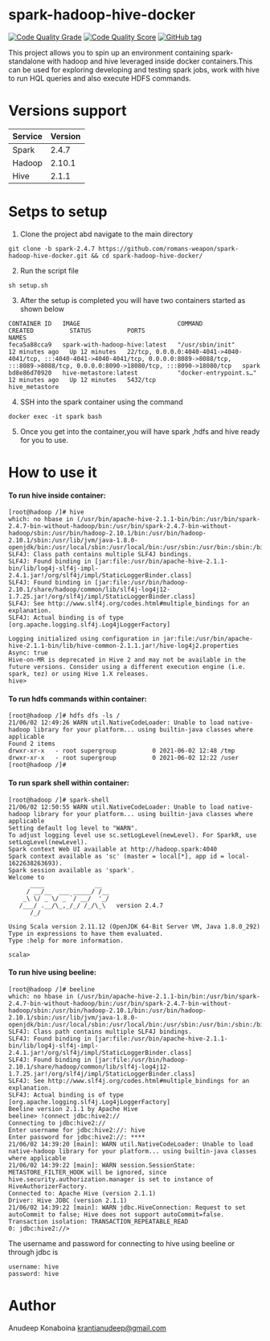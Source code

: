 # spark-hadoop-hive-docker

[![Code Quality Grade](https://www.code-inspector.com/project/23493/status/svg)](https://www.code-inspector.com/project/23493/status/svg)
[![Code Quality Score](https://www.code-inspector.com/project/23493/score/svg)](https://www.code-inspector.com/project/23493/score/svg)
[![GitHub tag](https://img.shields.io/github/v/release/romans-weapon/spark-hadoop-hive-docker)](https://github.com/romans-weapon/spark-hadoop-hive-docker/tags)


This project allows you to spin up an environment containing spark-standalone with hadoop and hive leveraged inside docker containers.This can be used for exploring developing and testing spark jobs, work with hive to run HQL queries and also execute HDFS commands.

# Versions support

| Service      | Version     |
| -----------  | ----------- |
| Spark        | 2.4.7       |
| Hadoop       | 2.10.1      |
| Hive         | 2.1.1       |


# Setps to setup
1. Clone the project abd navigate to the main directory 
```commandline
git clone -b spark-2.4.7 https://github.com/romans-weapon/spark-hadoop-hive-docker.git && cd spark-hadoop-hive-docker/
```

2. Run the script file
```commandline
sh setup.sh
```

3. After the setup is completed you will have two containers started as shown below
```commandline
CONTAINER ID   IMAGE                           COMMAND                  CREATED          STATUS          PORTS                                                                                                                                                           NAMES
feca5a88cca9   spark-with-hadoop-hive:latest   "/usr/sbin/init"         12 minutes ago   Up 12 minutes   22/tcp, 0.0.0.0:4040-4041->4040-4041/tcp, :::4040-4041->4040-4041/tcp, 0.0.0.0:8089->8088/tcp, :::8089->8088/tcp, 0.0.0.0:8090->18080/tcp, :::8090->18080/tcp   spark
bd8e86d70920   hive-metastore:latest           "docker-entrypoint.s…"   12 minutes ago   Up 12 minutes   5432/tcp                                                                                                                                                          hive_metastore
```
4. SSH into the spark container using the command
```commandline
docker exec -it spark bash 
```
5. Once you get into the container,you will have spark ,hdfs and hive ready for you to use.


# How to use it

#### To run hive inside container:
```commandline
[root@hadoop /]# hive
which: no hbase in (/usr/bin/apache-hive-2.1.1-bin/bin:/usr/bin/spark-2.4.7-bin-without-hadoop/bin:/usr/bin/spark-2.4.7-bin-without-hadoop/sbin:/usr/bin/hadoop-2.10.1/bin:/usr/bin/hadoop-2.10.1/sbin:/usr/lib/jvm/java-1.8.0-openjdk/bin:/usr/local/sbin:/usr/local/bin:/usr/sbin:/usr/bin:/sbin:/bin)
SLF4J: Class path contains multiple SLF4J bindings.
SLF4J: Found binding in [jar:file:/usr/bin/apache-hive-2.1.1-bin/lib/log4j-slf4j-impl-2.4.1.jar!/org/slf4j/impl/StaticLoggerBinder.class]
SLF4J: Found binding in [jar:file:/usr/bin/hadoop-2.10.1/share/hadoop/common/lib/slf4j-log4j12-1.7.25.jar!/org/slf4j/impl/StaticLoggerBinder.class]
SLF4J: See http://www.slf4j.org/codes.html#multiple_bindings for an explanation.
SLF4J: Actual binding is of type [org.apache.logging.slf4j.Log4jLoggerFactory]

Logging initialized using configuration in jar:file:/usr/bin/apache-hive-2.1.1-bin/lib/hive-common-2.1.1.jar!/hive-log4j2.properties Async: true
Hive-on-MR is deprecated in Hive 2 and may not be available in the future versions. Consider using a different execution engine (i.e. spark, tez) or using Hive 1.X releases.
hive>
```

#### To run hdfs commands within container:
```commandline
[root@hadoop /]# hdfs dfs -ls /
21/06/02 12:49:26 WARN util.NativeCodeLoader: Unable to load native-hadoop library for your platform... using builtin-java classes where applicable
Found 2 items
drwxr-xr-x   - root supergroup          0 2021-06-02 12:48 /tmp
drwxr-xr-x   - root supergroup          0 2021-06-02 12:22 /user
[root@hadoop /]#
```

#### To run spark shell within container:
```commandline
[root@hadoop /]# spark-shell
21/06/02 12:50:55 WARN util.NativeCodeLoader: Unable to load native-hadoop library for your platform... using builtin-java classes where applicable
Setting default log level to "WARN".
To adjust logging level use sc.setLogLevel(newLevel). For SparkR, use setLogLevel(newLevel).
Spark context Web UI available at http://hadoop.spark:4040
Spark context available as 'sc' (master = local[*], app id = local-1622638263693).
Spark session available as 'spark'.
Welcome to
      ____              __
     / __/__  ___ _____/ /__
    _\ \/ _ \/ _ `/ __/  '_/
   /___/ .__/\_,_/_/ /_/\_\   version 2.4.7
      /_/

Using Scala version 2.11.12 (OpenJDK 64-Bit Server VM, Java 1.8.0_292)
Type in expressions to have them evaluated.
Type :help for more information.

scala>
```

#### To run hive using beeline:
```commandline
[root@hadoop /]# beeline
which: no hbase in (/usr/bin/apache-hive-2.1.1-bin/bin:/usr/bin/spark-2.4.7-bin-without-hadoop/bin:/usr/bin/spark-2.4.7-bin-without-hadoop/sbin:/usr/bin/hadoop-2.10.1/bin:/usr/bin/hadoop-2.10.1/sbin:/usr/lib/jvm/java-1.8.0-openjdk/bin:/usr/local/sbin:/usr/local/bin:/usr/sbin:/usr/bin:/sbin:/bin)
SLF4J: Class path contains multiple SLF4J bindings.
SLF4J: Found binding in [jar:file:/usr/bin/apache-hive-2.1.1-bin/lib/log4j-slf4j-impl-2.4.1.jar!/org/slf4j/impl/StaticLoggerBinder.class]
SLF4J: Found binding in [jar:file:/usr/bin/hadoop-2.10.1/share/hadoop/common/lib/slf4j-log4j12-1.7.25.jar!/org/slf4j/impl/StaticLoggerBinder.class]
SLF4J: See http://www.slf4j.org/codes.html#multiple_bindings for an explanation.
SLF4J: Actual binding is of type [org.apache.logging.slf4j.Log4jLoggerFactory]
Beeline version 2.1.1 by Apache Hive
beeline> !connect jdbc:hive2://
Connecting to jdbc:hive2://
Enter username for jdbc:hive2://: hive
Enter password for jdbc:hive2://: ****
21/06/02 14:39:20 [main]: WARN util.NativeCodeLoader: Unable to load native-hadoop library for your platform... using builtin-java classes where applicable
21/06/02 14:39:22 [main]: WARN session.SessionState: METASTORE_FILTER_HOOK will be ignored, since hive.security.authorization.manager is set to instance of HiveAuthorizerFactory.
Connected to: Apache Hive (version 2.1.1)
Driver: Hive JDBC (version 2.1.1)
21/06/02 14:39:22 [main]: WARN jdbc.HiveConnection: Request to set autoCommit to false; Hive does not support autoCommit=false.
Transaction isolation: TRANSACTION_REPEATABLE_READ
0: jdbc:hive2://>
```

The username and password for connecting to hive using beeline or through jdbc is 
```commandline
username: hive
password: hive
```

# Author
Anudeep Konaboina <krantianudeep@gmail.com>


